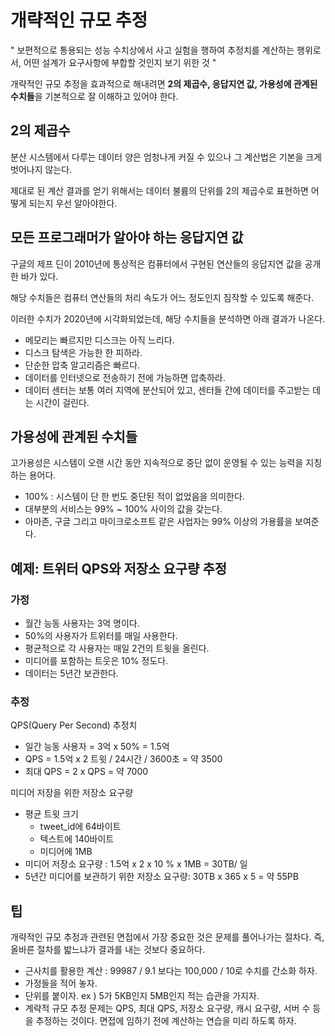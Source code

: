 # 개략적인 규모 추정

" 보편적으로 통용되는 성능 수치상에서 사고 실험을 행하여 추정치를 계산하는 행위로서, 어떤 설계가 요구사항에 부합할 것인지 보기 위한 것 "

개략적인 규모 추정을 효과적으로 해내려면 **2의 제곱수, 응답지연 값, 가용성에 관계된 수치들**을 기본적으로 잘 이해하고 있어야 한다.

## 2의 제곱수

분산 시스템에서 다루는 데이터 양은 엄청나게 커질 수 있으나 그 계산법은 기본을 크게 벗어나지 않는다.

제대로 된 계산 결과를 얻기 위해서는 데이터 불륨의 단위를 2의 제곱수로 표현하면 어떻게 되는지 우선 알아야한다.

## 모든 프로그래머가 알아야 하는 응답지연 값

구글의 제프 딘이 2010년에 통상적은 컴퓨터에서 구현된 연산들의 응답지연 값을 공개한 바가 있다. 

해당 수치들은 컴퓨터 연산들의 처리 속도가 어느 정도인지 짐작할 수 있도록 해준다.

이러한 수치가 2020년에 시각화되었는데, 해당 수치들을 분석하면 아래 결과가 나온다.

- 메모리는 빠르지만 디스크는 아직 느리다.
- 디스크 탐색은 가능한 한 피하라.
- 단순한 압축 알고리즘은 빠르다.
- 데이터를 인터넷으로 전송하기 전에 가능하면 압축하라.
- 데이터 센터는 보통 여러 지역에 분산되어 있고, 센터들 간에 데이터를 주고받는 데는 시간이 걸린다.

## 가용성에 관계된 수치들

고가용성은 시스템이 오랜 시간 동안 지속적으로 중단 없이 운영될 수 있는 능력을 지칭하는 용어다.

- 100% : 시스템이 단 한 번도 중단된 적이 없었음을 의미한다.
- 대부분의 서비스는 99% ~ 100% 사이의 값을 갖는다.
- 아마존, 구글 그리고 마이크로소프트 같은 사업자는 99% 이상의 가용률을 보여준다.

## 예제: 트위터 QPS와 저장소 요구량 추정

### 가정

- 월간 능동 사용자는 3억 명이다.
- 50%의 사용자가 트위터를 매일 사용한다.
- 평균적으로 각 사용자는 매일 2건의 트윗을 올린다.
- 미디어를 포함하는 트웃은 10% 정도다.
- 데이터는 5년간 보관한다.

### 추정
QPS(Query Per Second) 추정치
- 일간 능동 사용자 = 3억 x 50% = 1.5억
- QPS = 1.5억 x 2 트윗 / 24시간 / 3600초 = 약 3500
- 최대 QPS = 2 x QPS = 약 7000

미디어 저장을 위한 저장소 요구량
- 평균 트윗 크기
	- tweet_id에 64바이트
	- 텍스트에 140바이트
	- 미디어에 1MB
- 미디어 저장소 요구량 : 1.5억 x 2 x 10 % x 1MB = 30TB/ 일
- 5년간 미디어를 보관하기 위한 저장소 요구량: 30TB x 365 x 5 = 약 55PB

## 팁

개략적인 규모 추정과 관련된 면접에서 가장 중요한 것은 문제를 풀어나가는 절차다. 즉, 올바른 절차를 밟느냐가 결과를 내는 것보다 중요하다.

- 근사치를 활용한 계산 : 99987 / 9.1 보다는 100,000 / 10로 수치를 간소화 하자.
- 가정들을 적어 놓자.
- 단위를 붙이자. ex ) 5가 5KB인지 5MB인지 적는 습관을 가지자.
- 계략적 규모 추정 문제는 QPS, 최대 QPS, 저장소 요구량, 캐시 요구량, 서버 수 등을 추정하는 것이다. 면접에 임하기 전에 계산하는 연습을 미리 하도록 하자.

